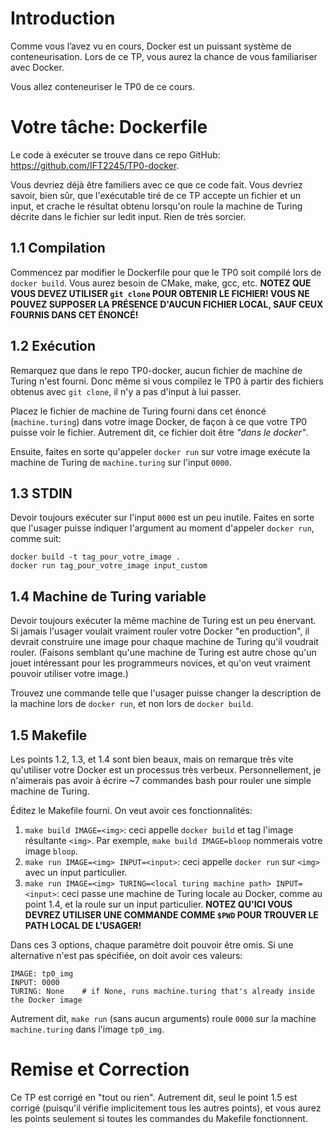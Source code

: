 # Introduction

Comme vous l’avez vu en cours, Docker est un puissant système de
conteneurisation. Lors de ce TP, vous aurez la chance de vous familiariser avec Docker.

Vous allez conteneuriser le TP0 de ce cours.

# Votre tâche: Dockerfile

Le code à exécuter se trouve dans ce repo GitHub:
https://github.com/IFT2245/TP0-docker.

Vous devriez déjà être familiers avec ce que ce code fait. Vous devriez savoir, bien sûr, que l'exécutable
tiré de ce TP accepte un fichier et un input, et crache le résultat obtenu lorsqu'on roule
la machine de Turing décrite dans le fichier sur ledit input. Rien de très sorcier.

## 1.1 Compilation

Commencez par modifier le Dockerfile pour que le TP0 soit compilé lors de `docker build`. Vous aurez besoin de CMake,
make, gcc, etc. **NOTEZ QUE VOUS DEVEZ UTILISER `git clone` POUR OBTENIR LE FICHIER! VOUS NE POUVEZ SUPPOSER LA PRÉSENCE D'AUCUN
FICHIER LOCAL, SAUF CEUX FOURNIS DANS CET ÉNONCÉ!**

## 1.2 Exécution

Remarquez que dans le repo TP0-docker, aucun fichier de machine de Turing n'est fourni. Donc même si vous compilez le TP0 à partir 
des fichiers obtenus avec `git clone`, il n'y a pas d'input à lui passer. 

Placez le fichier de machine de Turing fourni dans cet énoncé (`machine.turing`) dans votre image Docker, de façon à ce que votre TP0 puisse voir
le fichier. Autrement dit, ce fichier doit être *"dans le docker"*.

Ensuite, faites en sorte qu'appeler `docker run` sur votre image exécute la machine de Turing de `machine.turing` sur l'input `0000`.

## 1.3 STDIN

Devoir toujours exécuter sur l'input `0000` est un peu inutile. Faites en sorte que l'usager puisse indiquer l'argument au moment d'appeler `docker run`, comme suit:

    docker build -t tag_pour_votre_image .
    docker run tag_pour_votre_image input_custom

## 1.4 Machine de Turing variable 

Devoir toujours exécuter la même machine de Turing est un peu énervant. Si jamais l'usager voulait vraiment rouler votre Docker "en production",
il devrait construire une image pour chaque machine de Turing qu'il voudrait rouler.
(Faisons semblant qu'une machine de Turing est autre chose qu'un jouet intéressant pour les programmeurs novices, et qu'on veut vraiment pouvoir utiliser
votre image.)

Trouvez une commande telle que l'usager puisse changer la description de la machine lors de `docker run`, et non lors de `docker build`.

## 1.5 Makefile

Les points 1.2, 1.3, et 1.4 sont bien beaux, mais on remarque très vite qu'utiliser votre Docker est un processus très verbeux.
Personnellement, je n'aimerais pas avoir à écrire ~7 commandes bash pour rouler une simple machine de Turing. 

Éditez le Makefile fourni. On veut avoir ces fonctionnalités:

1. `make build IMAGE=<img>`: ceci appelle `docker build` et tag l'image résultante `<img>`. Par exemple, `make build IMAGE=bloop` nommerais votre image `bloop`.
2. `make run IMAGE=<img> INPUT=<input>`: ceci appelle `docker run` sur `<img>` avec un input particulier.
3. `make run IMAGE=<img> TURING=<local turing machine path> INPUT=<input>`: ceci passe une machine de Turing locale au Docker, comme au point 1.4, et la roule sur un input particulier. **NOTEZ QU'ICI VOUS DEVREZ UTILISER UNE COMMANDE COMME `$PWD` POUR TROUVER LE PATH LOCAL DE L'USAGER!**

Dans ces 3 options, chaque paramètre doit pouvoir être omis. Si une alternative n'est pas spécifiée, on doit avoir ces valeurs:

    IMAGE: tp0_img
    INPUT: 0000
    TURING: None    # if None, runs machine.turing that's already inside the Docker image

Autrement dit, `make run` (sans aucun arguments) roule `0000` sur la machine `machine.turing` dans l'image `tp0_img`.

# Remise et Correction

Ce TP est corrigé en "tout ou rien". Autrement dit, seul le point 1.5 est corrigé (puisqu'il vérifie implicitement tous les autres points), 
et vous aurez les points seulement si toutes les commandes du Makefile fonctionnent.